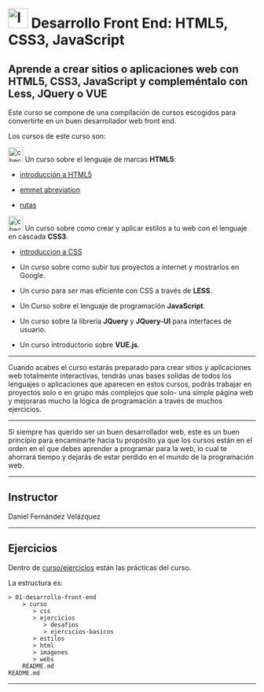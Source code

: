 # <img width="40" height="40" src="https://img.icons8.com/emoji/48/laptop-emoji.png" alt="laptop"/> Desarrollo Front End: HTML5, CSS3, JavaScript

## Aprende a crear sitios o aplicaciones web con HTML5, CSS3, JavaScript y compleméntalo con Less, JQuery o VUE

Este curso se compone de una compilación de cursos escogidos para convertirte en un buen desarrollador web front end.

Los cursos de este curso son:

<img width="30" height="30" src="https://img.icons8.com/emoji/30/check-mark-emoji.png" alt="check mark"/> Un curso sobre el lenguaje de marcas **HTML5**: 

- [introducción a HTML5](https://github.com/eugenia1984/desarrollo-front-end-html-css-javascript/tree/main/01-desarrollo-front-end/teoria/intro_html.md)

- [emmet abreviation](https://github.com/eugenia1984/desarrollo-front-end-html-css-javascript/tree/main/01-desarrollo-front-end/teoria/emmet.md)

- [rutas](https://github.com/eugenia1984/desarrollo-front-end-html-css-javascript/blob/main/01-desarrollo-front-end/teoria/rutas.md)



<img width="30" height="30" src="https://img.icons8.com/emoji/30/check-mark-emoji.png" alt="check mark"/> Un curso sobre como crear y aplicar estilos a tu web con el lenguaje en cascada **CSS3**.

- [introduccion a CSS](https://github.com/eugenia1984/desarrollo-front-end-html-css-javascript/blob/main/01-desarrollo-front-end/teoria/intro_css.md)

- Un curso sobre como subir tus proyectos a internet y mostrarlos en Google.

- Un curso para ser mas eficiente con CSS a través de **LESS**.

- Un Curso sobre el lenguaje de programación **JavaScript**.

- Un curso sobre la librería **JQuery** y **JQuery-UI** para interfaces de usuario.

- Un curso introductorio sobre **VUE.js**.

---

Cuando acabes el curso estarás preparado para crear sitios y aplicaciones web totalmente interactivas, tendrás unas bases solidas de todos los lenguajes o aplicaciones que aparecen en estos cursos, podrás trabajar en proyectos solo o en grupo más complejos que solo- una simple página web y mejoraras mucho la lógica de programación a través de muchos ejercicios.

---

Si siempre has querido ser un buen desarrollador web, este es un buen principio para encaminarte hacia tu propósito ya que los cursos están en el orden en el que debes aprender a programar para la web, lo cual te ahorrará tiempo y dejarás de estar perdido en el mundo de la programación web.

---

## Instructor

Daniel Fernández Velázquez

---

## Ejercicios

Dentro de [curso/ejercicios](https://github.com/eugenia1984/desarrollo-front-end-html-css-javascript/tree/main/01-desarrollo-front-end/curso/ejercicios) están las prácticas del curso.

La estructura es:

```
> 01-desarrollo-front-end
    > curso
       > css
       > ejercicios
          > desafios
          > ejercicios-basicos
       > estilos
       > html
       > imagenes
       > webs
    README.md
README.md
```

---
